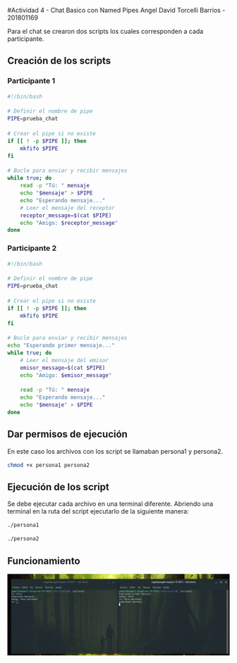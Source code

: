 #Actividad 4 - Chat Basico con Named Pipes
Angel David Torcelli Barrios - 201801169

Para el chat se crearon dos scripts los cuales corresponden a cada participante.
## Creación de los scripts
### Participante 1
```bash
#!/bin/bash

# Definir el nombre de pipe
PIPE=prueba_chat

# Crear el pipe si no existe
if [[ ! -p $PIPE ]]; then
    mkfifo $PIPE
fi

# Bucle para enviar y recibir mensajes
while true; do
    read -p "Tú: " mensaje
    echo "$mensaje" > $PIPE
    echo "Esperando mensaje..."
    # Leer el mensaje del receptor
    receptor_message=$(cat $PIPE)
    echo "Amigo: $receptor_message"
done
``` 

### Participante 2

```bash
#!/bin/bash

# Definir el nombre de pipe
PIPE=prueba_chat

# Crear el pipe si no existe
if [[ ! -p $PIPE ]]; then
    mkfifo $PIPE
fi

# Bucle para enviar y recibir mensajes
echo "Esperando primer mensaje..."
while true; do
    # Leer el mensaje del emisor
    emisor_message=$(cat $PIPE)
    echo "Amigo: $emisor_message"

    read -p "Tú: " mensaje
    echo "Esperando mensaje..."
    echo "$mensaje" > $PIPE
done
``` 
## Dar permisos de ejecución
En este caso los archivos con los script se llamaban persona1 y persona2.
```bash
chmod +x persona1 persona2
``` 

## Ejecución de los script
Se debe ejecutar cada archivo en una terminal diferente. Abriendo una terminal en la ruta del script ejecutarlo de la siguiente manera:
```bash
./persona1
``` 
```bash
./persona2
``` 
## Funcionamiento
![Alt text](ejemplo.png)
